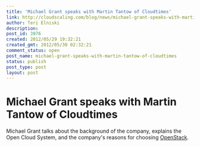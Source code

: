 ```yaml
---
title: 'Michael Grant speaks with Martin Tantow of Cloudtimes'
link: http://cloudscaling.com/blog/news/michael-grant-speaks-with-martin-tantow-of-cloudtimes/
author: Teri Elniski
description: 
post_id: 3976
created: 2012/05/29 19:32:21
created_gmt: 2012/05/30 02:32:21
comment_status: open
post_name: michael-grant-speaks-with-martin-tantow-of-cloudtimes
status: publish
post_type: post
layout: post
---
```


# Michael Grant speaks with Martin Tantow of Cloudtimes

Michael Grant talks about the background of the company, explains the Open Cloud System, and the company's reasons for choosing [OpenStack](http://cloudtimes.org/tag/openstack/).